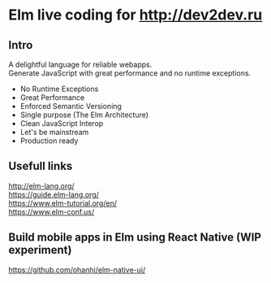 # Elm live coding for http://dev2dev.ru
## Intro
A delightful language for reliable webapps.  
Generate JavaScript with great performance and no runtime exceptions.  
* No Runtime Exceptions
* Great Performance
* Enforced Semantic Versioning
* Single purpose (The Elm Architecture)
* Clean JavaScript Interop
* Let's be mainstream
* Production ready

## Usefull links
http://elm-lang.org/  
https://guide.elm-lang.org/  
https://www.elm-tutorial.org/en/  
https://www.elm-conf.us/  

## Build mobile apps in Elm using React Native (WIP experiment)
https://github.com/ohanhi/elm-native-ui/
